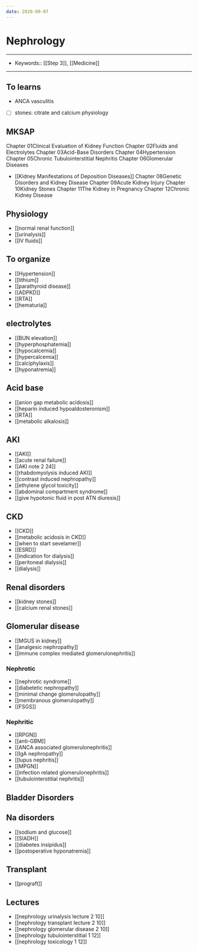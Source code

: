 ```yaml
---
date: 2020-09-07
---
```


# Nephrology
---

- Keywords:: [[Step 3]], [[Medicine]]
---

## To learns

- ANCA vasculitis
- [ ] stones: citrate and calcium physiology

## MKSAP

Chapter 01Clinical Evaluation of Kidney Function
Chapter 02Fluids and Electrolytes
Chapter 03Acid-Base Disorders
Chapter 04Hypertension
Chapter 05Chronic Tubulointerstitial Nephritis
Chapter 06Glomerular Diseases

- [[Kidney Manifestations of Deposition Diseases]]
  Chapter 08Genetic Disorders and Kidney Disease
  Chapter 09Acute Kidney Injury
  Chapter 10Kidney Stones
  Chapter 11The Kidney in Pregnancy
  Chapter 12Chronic Kidney Disease

## Physiology

- [[normal renal function]]
- [[urinalysis]]
- [[IV fluids]]

## To organize

- [[Hypertension]]
- [[lithium]]
- [[parathyroid disease]]
- [[ADPKD]]
- [[RTA]]
- [[hematuria]]

## electrolytes

- [[BUN elevation]]
- [[hyperphosphatemia]]
- [[hypocalcemia]]
- [[hypercalcemia]]
- [[calciphylaxis]]
- [[hyponatremia]]

## Acid base

- [[anion gap metabolic acidosis]]
- [[heparin induced hypoaldosteronism]]
- [[RTA]]
- [[metabolic alkalosis]]

## AKI

- [[AKI]]
- [[acute renal failure]]
- [[AKI note 2 24]]
- [[rhabdomyolysis induced AKI]]
- [[contrast induced nephropathy]]
- [[ethylene glycol toxicity]]
- [[abdominal compartment syndrome]]
- [[give hypotonic fluid in post ATN diuresis]]

## CKD

- [[CKD]]
- [[metabolic acidosis in CKD]]
- [[when to start sevelamer]]
- [[ESRD]]
- [[indication for dialysis]]
- [[peritoneal dialysis]]
- [[dialysis]]

## Renal disorders

- [[kidney stones]]
- [[calcium renal stones]]

## Glomerular disease

- [[MGUS in kidney]]
- [[analgesic nephropathy]]
- [[immune complex mediated glomerulonephritis]]

### Nephrotic

- [[nephrotic syndrome]]
- [[diabetetic nephropathy]]
- [[minimal change glomerulopathy]]
- [[membranous glomerulopathy]]
- [[FSGS]]

### Nephritic

- [[RPGN]]
- [[anti-GBM]]
- [[ANCA associated glomerulonephritis]]
- [[IgA nephropathy]]
- [[lupus nephritis]]
- [[MPGN]]
- [[infection related glomerulonephritis]]
- [[tubulointerstitial nephritis]]

## Bladder Disorders

## Na disorders

- [[sodium and glucose]]
- [[SIADH]]
- [[diabetes insipidus]]
- [[postoperative hyponatremia]]

## Transplant

- [[prograft]]

## Lectures

- [[nephrology urinalysis lecture 2 10]]
- [[nephrology transplant lecture 2 10]]
- [[nephrology glomerular disease 2 10]]
- [[nephrology tubulointerstitial 1 12]]
- [[nephrology toxicology 1 12]]
